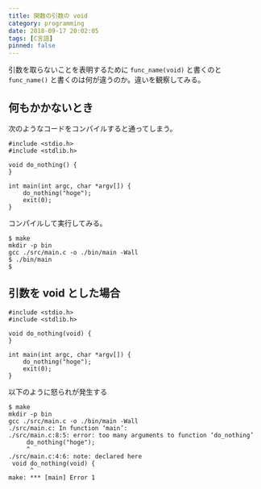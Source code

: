 ```yaml
---
title: 関数の引数の void
category: programming
date: 2018-09-17 20:02:05
tags: [C言語]
pinned: false
---
```


引数を取らないことを表明するために `func_name(void)` と書くのと `func_name()` と書くのは何が違うのか。違いを観察してみる。

## 何もかかないとき

次のようなコードをコンパイルすると通ってしまう。

```
#include <stdio.h>
#include <stdlib.h>

void do_nothing() {
}

int main(int argc, char *argv[]) {
    do_nothing("hoge");
    exit(0);
}
```

コンパイルして実行してみる。

```
$ make
mkdir -p bin
gcc ./src/main.c -o ./bin/main -Wall
$ ./bin/main
$
```

## 引数を void とした場合

```
#include <stdio.h>
#include <stdlib.h>

void do_nothing(void) {
}

int main(int argc, char *argv[]) {
    do_nothing("hoge");
    exit(0);
}
```

以下のように怒られが発生する

```
$ make
mkdir -p bin
gcc ./src/main.c -o ./bin/main -Wall
./src/main.c: In function ‘main’:
./src/main.c:8:5: error: too many arguments to function ‘do_nothing’
     do_nothing("hoge");
     ^
./src/main.c:4:6: note: declared here
 void do_nothing(void) {
      ^
make: *** [main] Error 1
```
